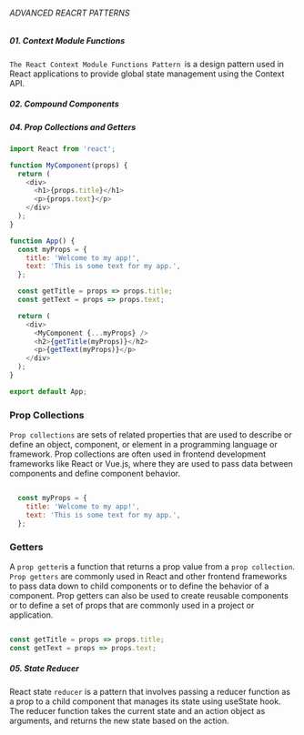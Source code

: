 ###### ADVANCED REACRT PATTERNS

##### 01. Context Module Functions

`The React Context Module Functions Pattern `is a design pattern used in React applications to provide global state management using the Context API.

##### 02. Compound Components


##### 04. Prop Collections and Getters

```javascript
import React from 'react';

function MyComponent(props) {
  return (
    <div>
      <h1>{props.title}</h1>
      <p>{props.text}</p>
    </div>
  );
}

function App() {
  const myProps = {
    title: 'Welcome to my app!',
    text: 'This is some text for my app.',
  };

  const getTitle = props => props.title;
  const getText = props => props.text;

  return (
    <div>
      <MyComponent {...myProps} />
      <h2>{getTitle(myProps)}</h2>
      <p>{getText(myProps)}</p>
    </div>
  );
}

export default App;
```

### Prop Collections

`Prop collections` are sets of related properties that are used to describe or define an object, component, or element in a programming language or framework. Prop collections are often used in frontend development frameworks like React or Vue.js, where they are used to pass data between components and define component behavior.

```javascript

  const myProps = {
    title: 'Welcome to my app!',
    text: 'This is some text for my app.',
  };

```

### Getters

A `prop getter`is a function that returns a prop value from a `prop collection`. `Prop getters` are commonly used in React and other frontend frameworks to pass data down to child components or to define the behavior of a component. Prop getters can also be used to create reusable components or to define a set of props that are commonly used in a project or application.


``` javascript

const getTitle = props => props.title;
const getText = props => props.text;

```

##### 05. State Reducer

React state `reducer` is a pattern that involves passing a reducer function as a prop to a child component that manages its state using useState hook. The reducer function takes the current state and an action object as arguments, and returns the new state based on the action.